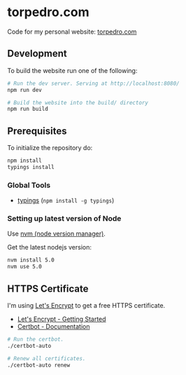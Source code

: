 # torpedro.com

Code for my personal website: [torpedro.com](http://torpedro.com/)

## Development

To build the website run one of the following:

```bash
# Run the dev server. Serving at http://localhost:8080/
npm run dev

# Build the website into the build/ directory
npm run build
```

## Prerequisites

To initialize the repository do:

```bash
npm install
typings install
```

### Global Tools

 * [typings](https://github.com/typings/typings) (`npm install -g typings`)

### Setting up latest version of Node

Use [nvm (node version manager)](https://github.com/creationix/nvm).

Get the latest nodejs version:

```bash
nvm install 5.0
nvm use 5.0
```

## HTTPS Certificate

I'm using [Let's Encrypt](https://letsencrypt.org/) to get a free HTTPS certificate.

 * [Let's Encrypt - Getting Started](https://letsencrypt.org/getting-started/)
 * [Certbot - Documentation](https://certbot.eff.org/)
 
```bash
# Run the certbot.
./certbot-auto

# Renew all certificates.
./certbot-auto renew
```
